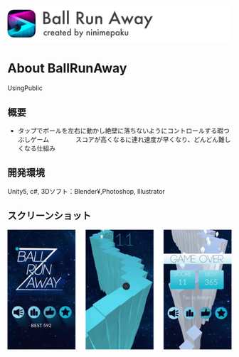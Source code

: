 ![header](./header.png)
# About BallRunAway
UsingPublic
## 概要
- タップでボールを左右に動かし絶壁に落ちないようにコントロールする暇つぶしゲーム
　　　　スコアが高くなるに連れ速度が早くなり、どんどん難しくなる仕組み
## 開発環境
Unity5, c#, 3Dソフト：Blender¥,Photoshop, Illustrator
## スクリーンショット
![header](./background.png)


